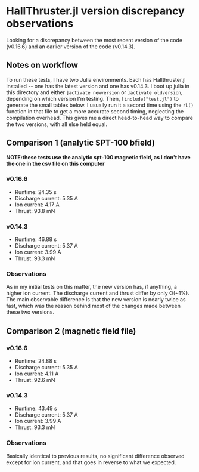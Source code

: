 # HallThruster.jl version discrepancy observations
Looking for a discrepancy between the most recent version of the code (v0.16.6) and an earlier version of the code (v0.14.3).

## Notes on workflow
To run these tests, I have two Julia environments. Each has Hallthruster.jl installed -- one has the latest version and one has v0.14.3. I boot up julia in this directory and either `]activate newversion` or `]activate oldversion`, depending on which version I'm testing. Then, I `include("test.jl")` to generate the small tables below. I usually run it a second time using the `rl()` function in that file to get a more accurate second timing, neglecting the compilation overhead. This gives me a direct head-to-head way to compare the two versions, with all else held equal.

## Comparison 1 (analytic SPT-100 bfield)

**NOTE:these tests use the analytic spt-100 magnetic field, as I don't have the one in the csv file on this computer**

### v0.16.6
- Runtime:           24.35 s
- Discharge current: 5.35 A
- Ion current:       4.17 A
- Thrust:            93.8 mN

### v0.14.3
- Runtime:           46.88 s
- Discharge current: 5.37 A
- Ion current:       3.99 A
- Thrust:            93.3 mN

### Observations 
As in my initial tests on this matter, the new version has, if anything, a higher ion current. The discharge current and thrust differ by only O(~1%). The main observable difference is that the new version is nearly twice as fast, which was the reason behind most of the changes made between these two versions.

## Comparison 2 (magnetic field file)

### v0.16.6
- Runtime:           24.88 s
- Discharge current: 5.35 A
- Ion current:       4.11 A
- Thrust:            92.6 mN

### v0.14.3
- Runtime:           43.49 s
- Discharge current: 5.37 A
- Ion current:       3.99 A
- Thrust:            93.3 mN

### Observations
Basically identical to previous results, no significant difference observed except for ion current, and that goes in reverse to what we expected.

